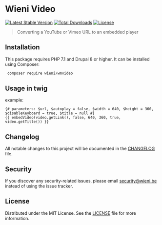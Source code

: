 Wieni Video
======================

[![Latest Stable Version](https://poser.pugx.org/wieni/wmvideo/v/stable)](https://packagist.org/packages/wieni/wmvideo)
[![Total Downloads](https://poser.pugx.org/wieni/wmvideo/downloads)](https://packagist.org/packages/wieni/wmvideo)
[![License](https://poser.pugx.org/wieni/wmvideo/license)](https://packagist.org/packages/wieni/wmvideo)

> Converting a YouTube or Vimeo URL to an embedded player

## Installation

This package requires PHP 7.1 and Drupal 8 or higher. It can be
installed using Composer:

```bash
 composer require wieni/wmvideo
```

## Usage in twig
example:

```twig
{# parameters: $url, $autoplay = false, $width = 640, $height = 360, $disableKeyboard = true, $title = null #}
{{ embedVideo(video.getLink(), false, 640, 360, true, video.getTitle()) }}
```

## Changelog
All notable changes to this project will be documented in the
[CHANGELOG](CHANGELOG.md) file.

## Security
If you discover any security-related issues, please email
[security@wieni.be](mailto:security@wieni.be) instead of using the issue
tracker.

## License
Distributed under the MIT License. See the [LICENSE](LICENSE) file
for more information.
